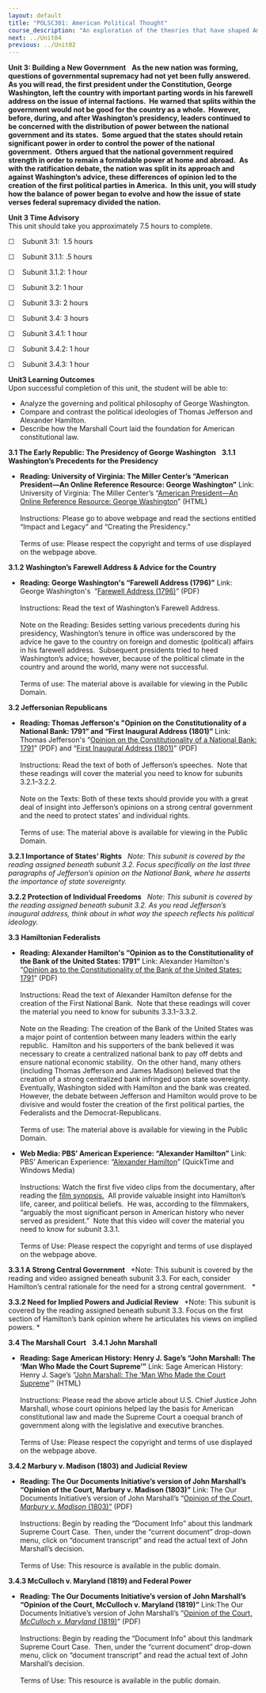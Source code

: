 ```yaml
---
layout: default
title: "POLSC301: American Political Thought"
course_description: "An exploration of the theories that have shaped American political thought from the colonial era to the 1960s. Topics include individualism, capitalism, industrialism, slavery, equality, social progressivism, and the civil rights movement."
next: ../Unit04
previous: ../Unit02
---
```

**Unit 3: Building a New Government** <span id="3"></span> 
**As the new nation was forming, questions of governmental supremacy had
not yet been fully answered.  As you will read, the first president
under the Constitution, George Washington, left the country with
important parting words in his farewell address on the issue of internal
factions.  He warned that splits within the government would not be good
for the country as a whole.  However, before, during, and after
Washington’s presidency, leaders continued to be concerned with the
distribution of power between the national government and its states. 
Some argued that the states should retain significant power in order to
control the power of the national government.  Others argued that the
national government required strength in order to remain a formidable
power at home and abroad.  As with the ratification debate, the nation
was split in its approach and against Washington’s advice, these
differences of opinion led to the creation of the first political
parties in America.  In this unit, you will study how the balance of
power began to evolve and how the issue of state verses federal
supremacy divided the nation.**

**Unit 3 Time Advisory**  
This unit should take you approximately 7.5 hours to complete.  
  
 <span dir="LTR">☐    Subunit 3.1:  1.5 hours</span>
  
 <span dir="LTR">☐    Subunit 3.1.1: .5 hours</span>  
  
 <span dir="LTR">☐    Subunit 3.1.2: 1 hour</span>

<span dir="LTR">☐    Subunit 3.2: 1 hour</span>  
  
 <span dir="LTR">☐    Subunit 3.3: 2 hours</span>  
  
 <span dir="LTR">☐    Subunit 3.4: 3 hours</span>
  
 <span dir="LTR">☐    Subunit 3.4.1: 1 hour</span>  
  
 <span dir="LTR">☐    Subunit 3.4.2: 1 hour</span>  
  
 <span dir="LTR">☐    Subunit 3.4.3: 1 hour</span>

**Unit3 Learning Outcomes**  
Upon successful completion of this unit, the student will be able to:  
  
-   <span dir="LTR">Analyze the governing and political philosophy of
    George Washington.</span>
-   <span dir="LTR">Compare and contrast the political ideologies of
    Thomas Jefferson and Alexander Hamilton.</span>
-   <span dir="LTR">Describe how the Marshall Court laid the foundation
    for American constitutional law. </span>

**3.1 The Early Republic: The Presidency of George Washington** <span
id="3.1"></span> 
**3.1.1 Washington’s Precedents for the Presidency** <span
id="3.1.1"></span> 
-   **Reading: University of Virginia: The Miller Center’s “American
    President—An Online Reference Resource: George Washington”**
    Link: University of Virginia: The Miller Center’s “[American
    President—An Online Reference Resource: George
    Washington](http://millercenter.org/academic/americanpresident/washington/essays/biography/9)”
    (HTML)  
        
     Instructions: Please go to above webpage and read the sections
    entitled “Impact and Legacy” and “Creating the Presidency.”  
        
     Terms of use: Please respect the copyright and terms of use
    displayed on the webpage above.

**3.1.2 Washington’s Farewell Address & Advice for the Country** <span
id="3.1.2"></span> 
-   **Reading: George Washington's “Farewell Address (1796)”**
    Link: George Washington's  “[Farewell Address
    (1796)](/site/wp-content/uploads/2010/11/Washington’s-Farewell-Address-1796.pdf)”
    (PDF)  
        
     Instructions: Read the text of Washington’s Farewell Address.  
        
     Note on the Reading: Besides setting various precedents during his
    presidency, Washington’s tenure in office was underscored by the
    advice he gave to the country on foreign and domestic (political)
    affairs in his farewell address.  Subsequent presidents tried to
    heed Washington’s advice; however, because of the political climate
    in the country and around the world, many were not successful.  
        
     Terms of use: The material above is available for viewing in the
    Public Domain.

**3.2 Jeffersonian Republicans** <span id="3.2"></span> 
-   **Reading: Thomas Jefferson's "Opinion on the Constitutionality of a
    National Bank: 1791” and “First Inaugural Address (1801)”**
    Link: Thomas Jefferson's “[Opinion on the Constitutionality of a
    National Bank:
    1791](/site/wp-content/uploads/2010/11/Jefferson’s-Opinion-on-the-Constitutionality-of-a-National-Bank.pdf)”
    (PDF) and “[First Inaugural Address
    (1801)](/site/wp-content/uploads/2010/11/Jefferson’s-First-Inaugural-Address-1801.pdf)”
    (PDF)  
        
     Instructions: Read the text of both of Jefferson’s speeches.  Note
    that these readings will cover the material you need to know for
    subunits 3.2.1–3.2.2.  
        
     Note on the Texts: Both of these texts should provide you with a
    great deal of insight into Jefferson’s opinions on a strong central
    government and the need to protect states’ and individual rights.   
        
     Terms of use: The material above is available for viewing in the
    Public Domain.

**3.2.1 Importance of States’ Rights** <span id="3.2.1"></span> 
*Note: This subunit is covered by the reading assigned beneath subunit
3.2. Focus specifically on the last three paragraphs of Jefferson’s
opinion on the National Bank, where he asserts the importance of state
sovereignty.*

**3.2.2 Protection of Individual Freedoms** <span id="3.2.2"></span> 
*Note: This subunit is covered by the reading assigned beneath subunit
3.2. As you read Jefferson’s inaugural address, think about in what way
the speech reflects his political ideology.*

**3.3 Hamiltonian Federalists** <span id="3.3"></span> 
-   **Reading: Alexander Hamilton's “Opinion as to the Constitutionality
    of the Bank of the United States: 1791”**
    Link: Alexander Hamilton's “[Opinion as to the Constitutionality of
    the Bank of the United States:
    1791](/site/wp-content/uploads/2010/11/Hamilton’s-Opinion-as-to-the-Constitutionality-of-the-Bank-of-the-United-States-1791.pdf)”
    (PDF)  
        
     Instructions: Read the text of Alexander Hamilton defense for the
    creation of the First National Bank.  Note that these readings will
    cover the material you need to know for subunits 3.3.1–3.3.2.  
        
     Note on the Reading: The creation of the Bank of the United States
    was a major point of contention between many leaders within the
    early republic.  Hamilton and his supporters of the bank believed it
    was necessary to create a centralized national bank to pay off debts
    and ensure national economic stability.  On the other hand, many
    others (including Thomas Jefferson and James Madison) believed that
    the creation of a strong centralized bank infringed upon state
    sovereignty.  Eventually, Washington sided with Hamilton and the
    bank was created.  However, the debate between Jefferson and
    Hamilton would prove to be divisive and would foster the creation of
    the first political parties, the Federalists and the
    Democrat-Republicans.  
        
     Terms of use: The material above is available for viewing in the
    Public Domain.

-   **Web Media: PBS’ American Experience: “Alexander Hamilton”**
    Link: PBS’ American Experience: “[Alexander
    Hamilton](http://www.pbs.org/wgbh/amex/hamilton/sfeature/scenes.html)”
    (QuickTime and Windows Media)  
        
     Instructions: Watch the first five video clips from the
    documentary, after reading the [film
    synopsis.](http://www.pbs.org/wgbh/amex/hamilton/filmmore/fd.html) 
    All provide valuable insight into Hamilton’s life, career, and
    political beliefs.  He was, according to the filmmakers, “arguably
    the most significant person in American history who never served as
    president.”  Note that this video will cover the material you need
    to know for subunit 3.3.1.  
        
     Terms of Use: Please respect the copyright and terms of use
    displayed on the webpage above.

**3.3.1 A Strong Central Government** <span id="3.3.1"></span> 
*Note: This subunit is covered by the reading and video assigned beneath
subunit 3.3. For each, consider Hamilton’s central rationale for the
need for a strong central government.   *

**3.3.2 Need for Implied Powers and Judicial Review** <span
id="3.3.2"></span> 
*Note: This subunit is covered by the reading assigned beneath subunit
3.3. Focus on the first section of Hamilton’s bank opinion where he
articulates his views on implied powers. *

**3.4 The Marshall Court** <span id="3.4"></span> 
**3.4.1 John Marshall** <span id="3.4.1"></span> 
-   **Reading: Sage American History: Henry J. Sage’s “John Marshall:
    The ‘Man Who Made the Court Supreme’”**
    Link: Sage American History: Henry J. Sage’s “[John Marshall: The
    ‘Man Who Made the Court
    Supreme](http://www.sageamericanhistory.net/jeffersonian/marshall/index.html)’”
    (HTML)  
        
     Instructions: Please read the above article about U.S. Chief
    Justice John Marshall, whose court opinions helped lay the basis for
    American constitutional law and made the Supreme Court a coequal
    branch of government along with the legislative and executive
    branches.  
        
     Terms of Use: Please respect the copyright and terms of use
    displayed on the webpage above.      

**3.4.2 Marbury v. Madison (1803) and Judicial Review** <span
id="3.4.2"></span> 
-   **Reading: The Our Documents Initiative’s version of John Marshall’s
    “Opinion of the Court, Marbury v. Madison (1803)”**
    Link: The Our Documents Initiative’s version of John Marshall’s
    “[Opinion of the Court, *Marbury v. Madison*
    (1803)”](https://resources.saylor.org/wwwresources/archived/site/wp-content/uploads/2011/01/Marbury-v-Madison.pdf)
    (PDF)  
        
     Instructions: Begin by reading the “Document Info” about this
    landmark Supreme Court Case.  Then, under the “current document”
    drop-down menu, click on “document transcript” and read the actual
    text of John Marshall’s decision.  
        
     Terms of Use: This resource is available in the public domain.

**3.4.3 McCulloch v. Maryland (1819) and Federal Power** <span
id="3.4.3"></span> 
-   **Reading: The Our Documents Initiative’s version of John Marshall’s
    “Opinion of the Court, McCulloch v. Maryland (1819)”**
    Link:The Our Documents Initiative’s version of John Marshall’s
    “[Opinion of the Court, *McCulloch v. Maryland*
    (1819)](https://resources.saylor.org/wwwresources/archived/site/wp-content/uploads/2011/01/McCulloch-Maryland.pdf)”
    (PDF)  
        
     Instructions: Begin by reading the “Document Info” about this
    landmark Supreme Court Case.  Then, under the “current document”
    drop-down menu, click on “document transcript” and read the actual
    text of John Marshall’s decision.  
        
     Terms of Use: This resource is available in the public domain.



